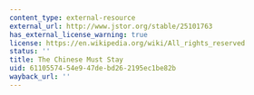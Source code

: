 ```yaml
---
content_type: external-resource
external_url: http://www.jstor.org/stable/25101763
has_external_license_warning: true
license: https://en.wikipedia.org/wiki/All_rights_reserved
status: ''
title: The Chinese Must Stay
uid: 61105574-54e9-47de-bd26-2195ec1be82b
wayback_url: ''
---
```

